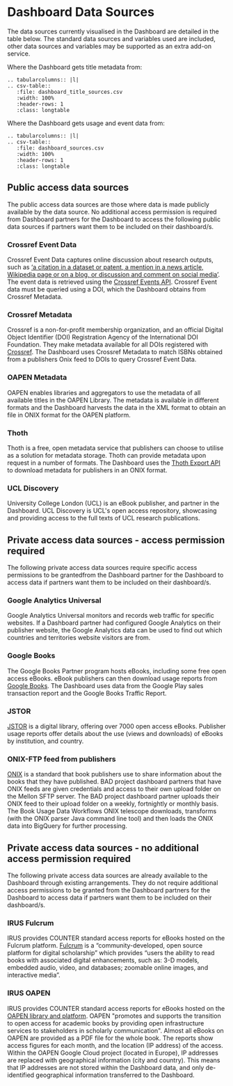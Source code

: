 Dashboard Data Sources
==========================

The data sources currently visualised in the Dashboard are detailed in the table below. The standard data sources and variables used are included, other data sources and variables may be supported as an extra add-on service.

Where the Dashboard gets title metadata from:

``` eval_rst
.. tabularcolumns:: |l|
.. csv-table::
   :file: dashboard_title_sources.csv
   :width: 100%
   :header-rows: 1
   :class: longtable
```

Where the Dashboard gets usage and event data from:

``` eval_rst
.. tabularcolumns:: |l|
.. csv-table::
   :file: dashboard_sources.csv
   :width: 100%
   :header-rows: 1
   :class: longtable
```


## Public access data sources
The public access data sources are those where data is made publicly available by the data source. No additional access permission is required from Dashboard partners for the Dashboard to access the following public data sources if partners want them to be included on their dashboard/s.

### Crossref Event Data
Crossref Event Data captures online discussion about research outputs, such as [‘a citation in a dataset or patent, a mention in a news article, Wikipedia page or on a blog, or discussion and comment on social media’](https://www.crossref.org/services/event-data/). The event data is retrieved using the [Crossref Events API](https://www.eventdata.crossref.org/guide/service/query-api/). Crossref Event data must be queried using a DOI, which the Dashboard obtains from Crossref Metadata. 

### Crossref Metadata
Crossref is a non-for-profit membership organization, and an official Digital Object Identifier (DOI) Registration Agency of the International DOI Foundation. They make metadata available for all DOIs registered with [Crossref](https://www.crossref.org/community/). The Dashboard uses Crossref Metadata to match ISBNs obtained from a publishers Onix feed to DOIs to query Crossref Event Data.

### OAPEN Metadata
OAPEN enables libraries and aggregators to use the metadata of all available titles in the OAPEN Library. The metadata is available in different formats and the Dashboard harvests the data in the XML format to obtain an file in ONIX format for the OAPEN platform.

### Thoth
Thoth is a free, open metadata service that publishers can choose to utilise as a solution for metadata storage. Thoth can provide metadata upon request in a number of formats. The Dashboard uses the [Thoth Export API](https://export.thoth.pub/#get-/formats/-format_id-) to download metadata for publishers in an ONIX format. 

### UCL Discovery
University College London (UCL) is an eBook publisher, and partner in the Dashboard. UCL Discovery is UCL's open access repository, showcasing and providing access to the full texts of UCL research publications.

## Private access data sources - access permission required
The following private access data sources require specific access permissions to be grantedfrom the Dashboard partner for the Dashboard to access data if partners want them to be included on their dashboard/s.

### Google Analytics Universal
Google Analytics Universal monitors and records web traffic for specific websites. If a Dashboard partner had configured Google Analytics on their publisher website, the Google Analytics data can be used to find out which countries and territories website visitors are from.

### Google Books
The Google Books Partner program hosts eBooks, including some free open access eBooks. eBook publishers can then download usage reports from [Google Books](https://play.google.com/books/publish/). The Dashboard uses data from the Google Play sales transaction report and the Google Books Traffic Report.

### JSTOR
[JSTOR](https://about.jstor.org/librarians/books/open-access-books-jstor/) is a digital library, offering over 7000 open access eBooks. Publisher usage reports offer details about the use (views and downloads) of eBooks by institution, and country. 

### ONIX-FTP feed from publishers
[ONIX](https://www.editeur.org/83/Overview/) is a standard that book publishers use to share information about the books that they have published. BAD project dashboard partners that have ONIX feeds are given credentials and access to their own upload folder on the Mellon SFTP server. The BAD project dashboard partner uploads their ONIX feed to their upload folder on a weekly, fortnightly or monthly basis. The Book Usage Data Workflows ONIX telescope downloads, transforms (with the ONIX parser Java command line tool) and then loads the ONIX data into BigQuery for further processing.

## Private access data sources - no additional access permission required
The following private access data sources are already available to the Dashboard through existing arrangements. They do not require additional access permissions to be granted from the Dashboard partners for the Dashboard to access data if partners want them to be included on their dashboard/s.

### IRUS Fulcrum
IRUS provides COUNTER standard access reports for eBooks hosted on the Fulcrum platform. [Fulcrum](https://www.press.umich.edu/librarians) is a “community-developed, open source platform for digital scholarship” which provides “users the ability to read books with associated digital enhancements, such as: 3-D models, embedded audio, video, and databases; zoomable online images, and interactive media”.

### IRUS OAPEN
IRUS provides COUNTER standard access reports for eBooks hosted on the [OAPEN library and platform](https://oapen.org/). OAPEN "promotes and supports the transition to open access for academic books by providing open infrastructure services to stakeholders in scholarly communication". Almost all eBooks on OAPEN are provided as a PDF file for the whole book. The reports show access figures for each month, and the location (IP address) of the access. Within the OAPEN Google Cloud project (located in Europe), IP addresses are replaced with geographical information (city and country). This means that IP addresses are not stored within the Dashboard data, and only de-identified geographical information transferred to the Dashboard.
